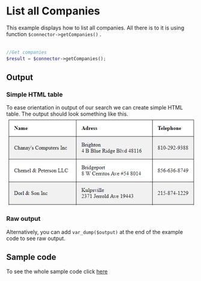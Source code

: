 # List all Companies
This example displays how to list all companies. All there is to it is using function ```$connector->getCompanies()``` .

```php

//Get companies
$result = $connector->getCompanies();

```

## Output

### Simple HTML table
To ease orientation in output of our search we can create simple HTML table. The output should look something like this.
![example output](Images/sample_output.PNG)

### Raw output
Alternatively, you can add ```var_dump($output)``` at the end of the example code to see raw output.

## Sample code
To see the whole sample code click [here](sample_code.php)